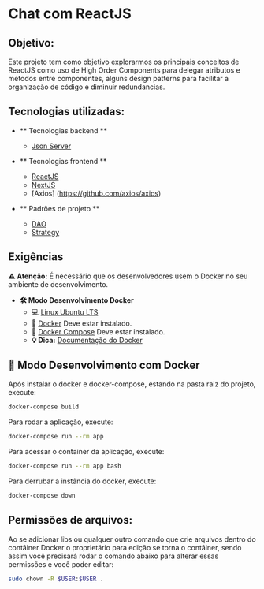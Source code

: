 # Chat com ReactJS

## Objetivo:

Este projeto tem como objetivo explorarmos os principais conceitos de ReactJS como uso de High Order Components para delegar atributos e metodos entre componentes, alguns design patterns para facilitar a organização de código e diminuir redundancias.

## Tecnologias utilizadas:

- ** Tecnologias backend **
    -  [Json Server](https://www.npmjs.com/package/json-server)

- ** Tecnologias frontend **
    -  [ReactJS](https://reactjs.org/)
    -  [NextJS](https://nextjs.org/)
    -  [Axios] (https://github.com/axios/axios)

- ** Padrões de projeto **
    -  [DAO](https://en.wikipedia.org/wiki/Data_access_object)
    -  [Strategy](https://refactoring.guru/pt-br/design-patterns/strategy)


## Exigências

**:warning: Atenção:** É necessário que os desenvolvedores usem o Docker no seu ambiente de desenvolvimento.

- **🛠 Modo Desenvolvimento Docker**
    - :computer: [Linux Ubuntu LTS](https://ubuntu.com/download/desktop)
    - 🐳 [Docker](https://docs.docker.com/engine/installation/) Deve estar instalado.
    - 🐳 [Docker Compose](https://docs.docker.com/compose/) Deve estar instalado.
    - **💡 Dica:** [Documentação do Docker](https://docs.docker.com/)

## 🐳 Modo Desenvolvimento com Docker

Após instalar o docker e docker-compose, estando na pasta raiz do projeto, execute:

```sh
docker-compose build
```
Para rodar a aplicação, execute:

```sh
docker-compose run --rm app
```
Para acessar o container da aplicação, execute:

```sh
docker-compose run --rm app bash
```

Para derrubar a instância do docker, execute:

```sh
docker-compose down
```

## Permissões de arquivos:

Ao se adicionar libs ou qualquer outro comando que crie arquivos dentro do contâiner Docker o proprietário para edição se torna o contâiner, sendo assim você precisará rodar o comando abaixo para alterar essas permissões e você poder editar:

```sh
sudo chown -R $USER:$USER .
```
